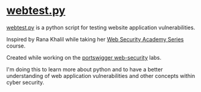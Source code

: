# [webtest.py](https://github.com/z3r0r3za/webtest/blob/main/src/webtest.py)

[webtest.py](https://github.com/z3r0r3za/webtest/blob/main/src/webtest.py) is a python script for testing website application vulnerabilities.

Inspired by Rana Khalil while taking her [Web Security Academy Series](https://academy.ranakhalil.com/courses/) course.

Created while working on the [portswigger web-security](https://portswigger.net/web-security/all-labs) labs.

I'm doing this to learn more about python and to have a better understanding of web application vulnerabilities and other concepts within cyber security.
